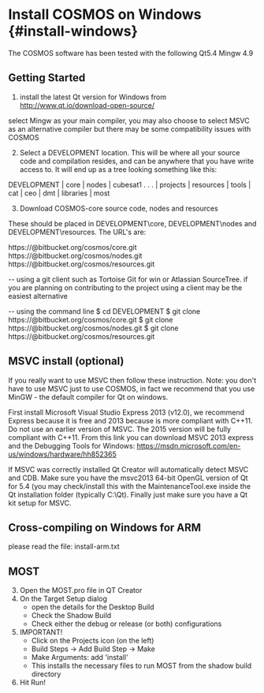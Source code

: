 Install COSMOS on Windows {#install-windows}
=========================

The COSMOS software has been tested with the following
Qt5.4
Mingw 4.9


Getting Started
--------------
1) install the latest Qt version for Windows from 
http://www.qt.io/download-open-source/

select Mingw as your main compiler, you may also choose
to select MSVC as an alternative compiler but there may 
be some compatibility issues with COSMOS

2) Select a DEVELOPMENT location. This will be where all your
source code and compilation resides, and can be anywhere that
you have write access to. It will end up as a tree looking something
like this:

DEVELOPMENT
	| core
	| nodes
		| cubesat1
		.
		.
		.
	| projects
	| resources
	| tools
		| cat
		| ceo
		| dmt
		| libraries
		| most

3) Download COSMOS-core source code, nodes and resources

These should be placed in DEVELOPMENT\core, DEVELOPMENT\nodes and
DEVELOPMENT\resources. The URL's are:

https://<yourusername>@bitbucket.org/cosmos/core.git
https://<yourusername>@bitbucket.org/cosmos/nodes.git
https://<yourusername>@bitbucket.org/cosmos/resources.git

-- using a git client such as Tortoise Git for win or Atlassian SourceTree.
if you are planning on contributing to the project using a 
client may be the easiest alternative

-- using the command line
$ cd DEVELOPMENT
$ git clone https://<yourusername>@bitbucket.org/cosmos/core.git
$ git clone https://<yourusername>@bitbucket.org/cosmos/nodes.git
$ git clone https://<yourusername>@bitbucket.org/cosmos/resources.git


MSVC install (optional)
-----------------------
If you really want to use MSVC then follow these instruction. 
Note: you don't have to use MSVC just to use COSMOS, in fact we
recommend that you use MinGW - the default compiler for Qt on windows.

First install Microsoft Visual Studio Express 2013 (v12.0), we recommend
Express because it is free and 2013 because is more compliant with C++11. 
Do not use an earlier version of MSVC. The 2015 version will be fully 
compliant with C++11. From this link you can download MSVC 2013 express 
and the Debugging Tools for Windows: 
https://msdn.microsoft.com/en-us/windows/hardware/hh852365

If MSVC was correctly installed Qt Creator will automatically detect MSVC 
and CDB. Make sure you have the msvc2013 64-bit OpenGL version of Qt for 5.4 
(you may check/install this with the MaintenanceTool.exe inside the Qt 
installation folder (typically C:\Qt). Finally just make sure you have a 
Qt kit setup for MSVC.

Cross-compiling on Windows for ARM
----------------------------------
please read the file: install-arm.txt

MOST
----
3) Open the MOST.pro file in QT Creator
4) On the Target Setup dialog
	- open the details for the Desktop Build
	- Check the Shadow Build
	- Check either the debug or release (or both) configurations
5) IMPORTANT! 
	- Click on the Projects icon (on the left)
	- Build Steps -> Add Build Step -> Make
	- Make Arguments: add 'install'
	- This installs the necessary files to run MOST from the shadow 
	build directory
5) Hit Run!